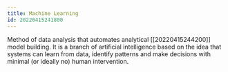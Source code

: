 ```yaml
---
title: Machine Learning
id: 20220415241800
---
```


Method of data analysis that automates analytical [[20220415244200]] model building. It is a branch of artificial intelligence based on the idea that systems can learn from data, identify patterns and make decisions with minimal (or ideally no) human intervention.
